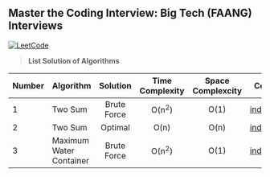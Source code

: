 ## Master the Coding Interview: Big Tech (FAANG) Interviews

[![LeetCode](https://img.shields.io/badge/LeetCode-cibofdevs-blue.svg)](https://leetcode.com/cibofdevs/)


> **List Solution of Algorithms**

|**Number**|**Algorithm**|**Solution**|**Time Complexity**|**Space Complexcity**|**Code**|
|:--|:--|:--:|:--:|:--:|:--:|
|1|Two Sum|Brute Force|O(n<sup>2</sup>)|O(1)|[index.js](https://github.com/cibofdevs/faang-coding-interviews/blob/main/0001.two-sum/brute-force/index.js)|
|2|Two Sum|Optimal|O(n)|O(n)|[index.js](https://github.com/cibofdevs/faang-coding-interviews/blob/main/0001.two-sum/optimal-solution/index.js)|
|3|Maximum Water Container|Brute Force|O(n<sup>2</sup>)|O(1)|[index.js](https://github.com/cibofdevs/faang-coding-interviews/blob/main/0002.maximum-water-container/brute-force/index.js)|